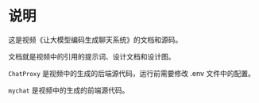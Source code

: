 # 说明

这是视频《让大模型编码生成聊天系统》的文档和源码。

文档就是视频中的引用的提示词、设计文档和设计图。

`ChatProxy` 是视频中的生成的后端源代码，运行前需要修改 .env 文件中的配置。

`mychat` 是视频中的生成的前端源代码。